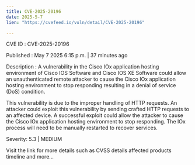 ```yaml
---
title: CVE-2025-20196
date: 2025-5-7
lien: "https://cvefeed.io/vuln/detail/CVE-2025-20196"

---
```


CVE ID : CVE-2025-20196

Published :  May 7
2025
6:15 p.m. | 37 minutes ago

Description : A vulnerability in the Cisco IOx application hosting environment of Cisco IOS Software and Cisco IOS XE Software could allow an unauthenticated
remote attacker to cause the Cisco IOx application hosting environment to stop responding
resulting in a denial of service (DoS) condition.

 This vulnerability is due to the improper handling of HTTP requests. An attacker could exploit this vulnerability by sending crafted HTTP requests to an affected device. A successful exploit could allow the attacker to cause the Cisco IOx application hosting environment to stop responding. The IOx process will need to be manually restarted to recover services.

Severity: 5.3 | MEDIUM

Visit the link for more details
such as CVSS details
affected products
timeline
and more...
